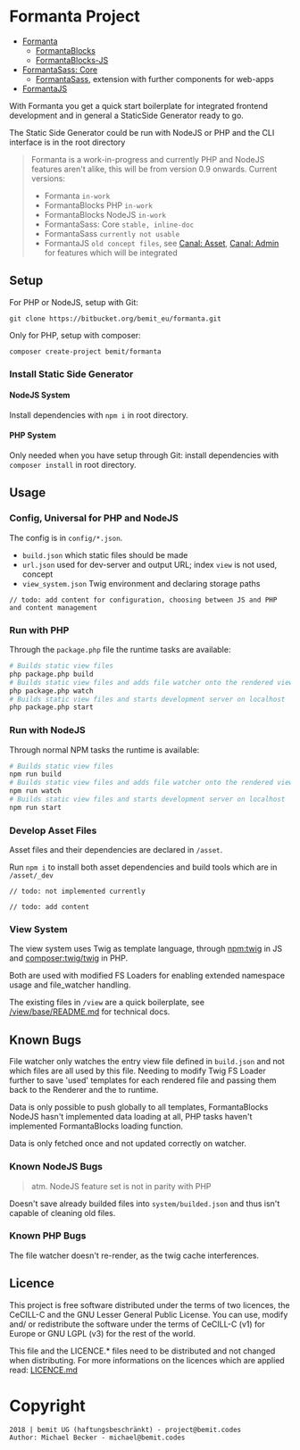 # Formanta Project

- [Formanta](https://bitbucket.org/bemit_eu/formanta)
    - [FormantaBlocks](https://bitbucket.org/bemit_eu/formantablocks)
    - [FormantaBlocks-JS](https://bitbucket.org/bemit_eu/formantablocks-js)
- [FormantaSass: Core](https://bitbucket.org/bemit_eu/formantasass-core)
    - [FormantaSass](https://bitbucket.org/bemit_eu/formantasass), extension with further components for web-apps
- [FormantaJS](https://bitbucket.org/bemit_eu/formantajs)

With Formanta you get a quick start boilerplate for integrated frontend development and in general a StaticSide Generator ready to go.

The Static Side Generator could be run with NodeJS or PHP and the CLI interface is in the root directory

> Formanta is a work-in-progress and currently PHP and NodeJS features aren't alike, this will be from version 0.9 onwards.
> Current versions:
> - Formanta `in-work`
> - FormantaBlocks PHP `in-work`
> - FormantaBlocks NodeJS `in-work`
> - FormantaSass: Core `stable, inline-doc`
> - FormantaSass `currently not usable`
> - FormantaJS `old concept files`, see [Canal: Asset](https://bitbucket.org/bemit_eu/canal-asset), [Canal: Admin](https://bitbucket.org/bemit_eu/canal-admin) for features which will be integrated

## Setup

For PHP or NodeJS, setup with Git:

    git clone https://bitbucket.org/bemit_eu/formanta.git

Only for PHP, setup with composer:

    composer create-project bemit/formanta
    
### Install Static Side Generator

#### NodeJS System

Install dependencies with `npm i` in root directory.

#### PHP System

Only needed when you have setup through Git: install dependencies with `composer install` in root directory.
    
## Usage

### Config, Universal for PHP and NodeJS

The config is in `config/*.json`.

- `build.json` which static files should be made
- `url.json` used for dev-server and output URL; index `view` is not used, concept
- `view_system.json` Twig environment and declaring storage paths

```text
// todo: add content for configuration, choosing between JS and PHP and content management
```
   
### Run with PHP

Through the `package.php` file the runtime tasks are available:

```bash
# Builds static view files
php package.php build
# Builds static view files and adds file watcher onto the rendered views
php package.php watch
# Builds static view files and starts development server on localhost
php package.php start
```
 
### Run with NodeJS

Through normal NPM tasks the runtime is available:

```bash
# Builds static view files
npm run build
# Builds static view files and adds file watcher onto the rendered views
npm run watch
# Builds static view files and starts development server on localhost
npm run start
```

### Develop Asset Files

Asset files and their dependencies are declared in `/asset`.

Run `npm i` to install both asset dependencies and build tools which are in `/asset/_dev`  

```text
// todo: not implemented currently

// todo: add content
```

### View System

The view system uses Twig as template language, through [npm:twig](https://www.npmjs.com/package/twig) in JS and [composer:twig/twig](https://packagist.org/packages/twig/twig) in PHP.

Both are used with modified FS Loaders for enabling extended namespace usage and file_watcher handling.

The existing files in `/view` are a quick boilerplate, see [/view/base/README.md](/view/base) for technical docs.

## Known Bugs

File watcher only watches the entry view file defined in `build.json` and not which files are all used by this file. Needing to modify Twig FS Loader further to save 'used' templates for each rendered file and passing them back to the Renderer and the to runtime.

Data is only possible to push globally to all templates, FormantaBlocks NodeJS hasn't implemented data loading at all, PHP tasks haven't implemented FormantaBlocks loading function.

Data is only fetched once and not updated correctly on watcher.

### Known NodeJS Bugs

> atm. NodeJS feature set is not in parity with PHP

Doesn't save already builded files into `system/builded.json` and thus isn't capable of cleaning old files.

### Known PHP Bugs

The file watcher doesn't re-render, as the twig cache interferences.

## Licence

This project is free software distributed under the terms of two licences, the CeCILL-C and the GNU Lesser General Public License. You can use, modify and/ or redistribute the software under the terms of CeCILL-C (v1) for Europe or GNU LGPL (v3) for the rest of the world.

This file and the LICENCE.* files need to be distributed and not changed when distributing.
For more informations on the licences which are applied read: [LICENCE.md](LICENCE.md)


# Copyright

    2018 | bemit UG (haftungsbeschränkt) - project@bemit.codes
    Author: Michael Becker - michael@bemit.codes